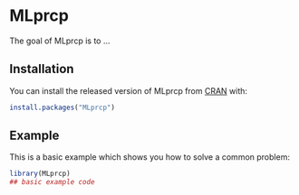 
# MLprcp

<!-- badges: start -->
<!-- badges: end -->

The goal of MLprcp is to ...

## Installation

You can install the released version of MLprcp from [CRAN](https://CRAN.R-project.org) with:

``` r
install.packages("MLprcp")
```

## Example

This is a basic example which shows you how to solve a common problem:

``` r
library(MLprcp)
## basic example code
```

